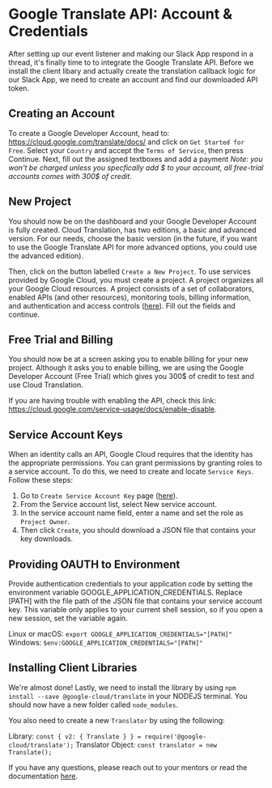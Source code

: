 # Google Translate API: Account & Credentials

After setting up our event listener and making our Slack App respond in a thread, it's finally time to to integrate the Google Translate API.  Before we install the client libary and actually create the translation callback logic for our Slack App, we need to create an account and find our downloaded API token.

## Creating an Account

To create a Google Developer Account, head to: https://cloud.google.com/translate/docs/ and click on ```Get Started for Free```. Select your ```Country``` and accept the ```Terms of Service```, then press Continue. Next, fill out the assigned textboxes and add a payment *Note: you won't be charged unless you specfically add $ to your account, all free-trial accounts comes with 300$ of credit*.

## New Project

You should now be on the dashboard and your Google Developer Account is fully created. Cloud Translation, has two editions, a basic and advanced version. For our needs, choose the basic version (in the future, if you want to use the Google Translate API for more advanced options, you could use the advanced edition). 

Then, click on the button labelled ```Create a New Project```. To use services provided by Google Cloud, you must create a project. A project organizes all your Google Cloud resources. A project consists of a set of collaborators, enabled APIs (and other resources), monitoring tools, billing information, and authentication and access controls ([here](https://console.cloud.google.com/projectselector2/home/dashboard?_ga=2.121428744.1276828874.1608494305-719014461.1607485253 "here")). Fill out the fields and continue.

## Free Trial and Billing

You should now be at a screen asking you to enable billing for your new project. Although it asks you to enable billing, we are using the Google Developer Account (Free Trial) which gives you 300$ of credit to test and use Cloud Translation.

If you are having trouble with enabling the API, check this link: https://cloud.google.com/service-usage/docs/enable-disable.

## Service Account Keys

When an identity calls an API, Google Cloud requires that the identity has the appropriate permissions. You can grant permissions by granting roles to a service account. To do this, we need to create and locate ```Service Keys```. Follow these steps:

1. Go to ```Create Service Account Key``` page ([here](https://console.cloud.google.com/apis/credentials/serviceaccountkey?_ga=2.193314605.1276828874.1608494305-719014461.1607485253 "here")).
2. From the Service account list, select New service account.
3. In the service account name field, enter a name and set the role as ```Project Owner```.
4. Then click ```Create```, you should download a JSON file that contains your key downloads.

## Providing OAUTH to Environment

Provide authentication credentials to your application code by setting the environment variable GOOGLE_APPLICATION_CREDENTIALS. Replace [PATH] with the file path of the JSON file that contains your service account key. This variable only applies to your current shell session, so if you open a new session, set the variable again.

Linux or macOS: ```export GOOGLE_APPLICATION_CREDENTIALS="[PATH]"```
Windows: ```$env:GOOGLE_APPLICATION_CREDENTIALS="[PATH]"```

## Installing Client Libraries

We're almost done! Lastly, we need to install the library by using ```npm install --save @google-cloud/translate``` in your NODEJS terminal. You should now have a new folder called ```node_modules```.

You also need to create a new ```Translator``` by using the following:

Library: ```const { v2: { Translate } } = require('@google-cloud/translate');```
Translator Object: ```const translator = new Translate();```

If you have any questions, please reach out to your mentors or read the documentation [here](https://cloud.google.com/translate/docs/setup "here").











